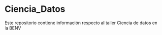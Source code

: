 # Ciencia_Datos
Este repositorio contiene información respecto al taller Ciencia de datos en la BENV
